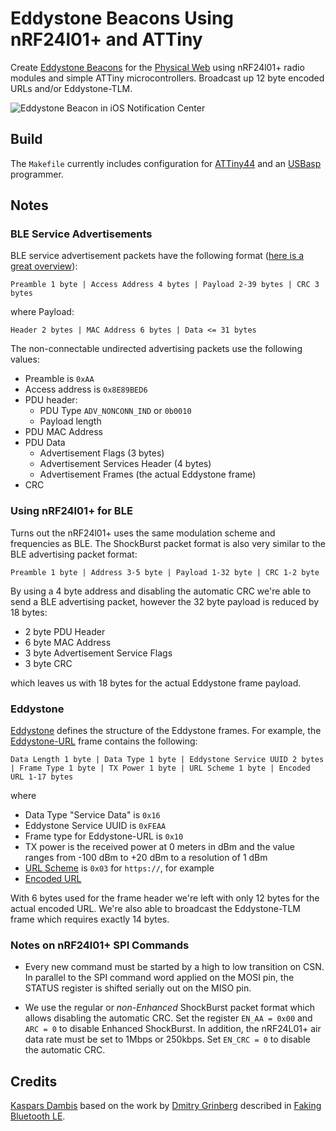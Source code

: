 # Eddystone Beacons Using nRF24l01+ and ATTiny

Create [Eddystone Beacons](https://github.com/google/eddystone) for the [Physical Web](https://github.com/google/physical-web) using nRF24l01+ radio modules and simple ATTiny microcontrollers. Broadcast up 12 byte encoded URLs and/or Eddystone-TLM.

![Eddystone Beacon in iOS Notification Center](http://kaspars.net/wp-content/uploads/2016/01/eddystone-beacon-iphone-notification-center.jpg)

## Build

The `Makefile` currently includes configuration for [ATTiny44](http://www.atmel.com/devices/ATTINY44.aspx) and an [USBasp](http://www.fischl.de/usbasp/) programmer.

## Notes

### BLE Service Advertisements

BLE service advertisement packets have the following format ([here is a great overview](https://developer.mbed.org/teams/Bluetooth-Low-Energy/code/BLE_EddystoneBeacon_Service/)):

	Preamble 1 byte | Access Address 4 bytes | Payload 2-39 bytes | CRC 3 bytes

where Payload:

	Header 2 bytes | MAC Address 6 bytes | Data <= 31 bytes

The non-connectable undirected advertising packets use the following values:

- Preamble is `0xAA`
- Access address is `0x8E89BED6`
- PDU header:
    - PDU Type `ADV_NONCONN_IND` or `0b0010`
    - Payload length
- PDU MAC Address
- PDU Data
    - Advertisement Flags (3 bytes)
    - Advertisement Services Header (4 bytes)
    - Advertisement Frames (the actual Eddystone frame)
- CRC


### Using nRF24l01+ for BLE

Turns out the nRF24l01+ uses the same modulation scheme and frequencies as BLE. The ShockBurst packet format is also very similar to the BLE advertising packet format:

	Preamble 1 byte | Address 3-5 byte | Payload 1-32 byte | CRC 1-2 byte

By using a 4 byte address and disabling the automatic CRC we're able to send a BLE advertising packet, however the 32 byte payload is reduced by 18 bytes:

- 2 byte PDU Header
- 6 byte MAC Address
- 3 byte Advertisement Service Flags
- 3 byte CRC

which leaves us with 18 bytes for the actual Eddystone frame payload.


### Eddystone

[Eddystone](https://github.com/google/eddystone) defines the structure of the Eddystone frames. For example, the [Eddystone-URL](https://github.com/google/eddystone/tree/master/eddystone-url) frame contains the following:

	Data Length 1 byte | Data Type 1 byte | Eddystone Service UUID 2 bytes | Frame Type 1 byte | TX Power 1 byte | URL Scheme 1 byte | Encoded URL 1-17 bytes

where

- Data Type "Service Data" is `0x16`
- Eddystone Service UUID is `0xFEAA`
- Frame type for Eddystone-URL is `0x10`
- TX power is the received power at 0 meters in dBm and the value ranges from -100 dBm to +20 dBm to a resolution of 1 dBm
- [URL Scheme](https://github.com/google/eddystone/tree/master/eddystone-url#url-scheme-prefix) is `0x03` for `https://`, for example
- [Encoded URL](https://github.com/google/eddystone/tree/master/eddystone-url#eddystone-url-http-url-encoding)

With 6 bytes used for the frame header we're left with only 12 bytes for the actual encoded URL. We're also able to broadcast the Eddystone-TLM frame which requires exactly 14 bytes.


### Notes on nRF24l01+ SPI Commands

- Every new command must be started by a high to low transition on CSN. In parallel to the SPI command word applied on the MOSI pin, the STATUS register is shifted serially out on the MISO pin.

- We use the regular or _non-Enhanced_ ShockBurst packet format which allows disabling the automatic CRC. Set the register `EN_AA = 0x00` and `ARC = 0` to disable Enhanced ShockBurst. In addition, the nRF24L01+ air data rate must be set to 1Mbps or 250kbps. Set `EN_CRC = 0` to disable the automatic CRC.


## Credits

[Kaspars Dambis](http://kaspars.net) based on the work by [Dmitry Grinberg](http://dmitry.gr) described in [Faking Bluetooth LE](http://dmitry.gr/index.php?r=05.Projects&proj=11.%20Bluetooth%20LE%20fakery).
